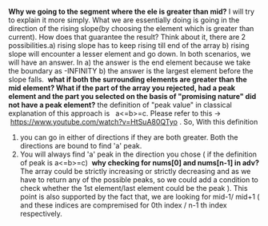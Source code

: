 **Why we going to the segment where the ele is greater than mid?**
I will try to explain it more simply. What we are essentially doing is going in the direction of the rising slope(by choosing the element which is greater than current). How does that guarantee the result? Think about it, there are 2 possibilities.a) rising slope has to keep rising till end of the array b) rising slope will encounter a lesser element and go down.
In both scenarios, we will have an answer. In a) the answer is the end element because we take the boundary as -INFINITY b) the answer is the largest element before the slope falls.
​
**what if both the surrounding elements are greater than the mid element?
What if the part of the array you rejected, had a peak element and the part you selected on the basis of "promising nature" did not have a peak element?**
the definition of "peak value" in classical explanation of this approach is    a<=b>=c. Please refer to this ->  https://www.youtube.com/watch?v=HtSuA80QTyo . So, With this definition
1. you can go in either of directions if they are both greater. Both the directions are bound to find 'a' peak.
2. You will always find 'a' peak in the direction you chose ( if the definition of peak is  a<=b>=c)
​
**why checking for nums[0] and nums[n-1] in adv?**
The array could be strictly increasing or strictly decreasing and as we have to return any of the possible peaks, so we could add a condition to check whether the 1st element/last element could be the peak ). This point is also supported by the fact that, we are looking for mid-1/ mid+1 ( and these indices are compremised for 0th index / n-1 th index respectively.
​
​